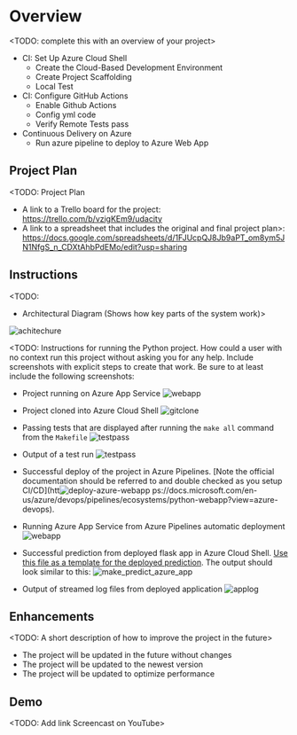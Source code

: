 # Overview

<TODO: complete this with an overview of your project>
- CI: Set Up Azure Cloud Shell
    + Create the Cloud-Based Development Environment
    + Create Project Scaffolding
    + Local Test
- CI: Configure GitHub Actions
    + Enable Github Actions
    + Config yml code
    + Verify Remote Tests pass
- Continuous Delivery on Azure
    + Run azure pipeline to deploy to Azure Web App

## Project Plan
<TODO: Project Plan

* A link to a Trello board for the project: https://trello.com/b/vzigKEm9/udacity 
* A link to a spreadsheet that includes the original and final project plan>: https://docs.google.com/spreadsheets/d/1FJUcpQJ8Jb9aPT_om8ym5JN1NfgS_n_CDXtAhbPdEMo/edit?usp=sharing

## Instructions

<TODO:  
* Architectural Diagram (Shows how key parts of the system work)>

![achitechure](https://user-images.githubusercontent.com/74226317/182109567-e0659be7-e37c-4e0f-9555-3a7daadadcdf.png)


<TODO:  Instructions for running the Python project.  How could a user with no context run this project without asking you for any help.  Include screenshots with explicit steps to create that work. Be sure to at least include the following screenshots:

* Project running on Azure App Service
![webapp](https://user-images.githubusercontent.com/74226317/182109734-82731683-4546-4656-8ac1-a85de7ec4fb0.png)


* Project cloned into Azure Cloud Shell
![gitclone](https://user-images.githubusercontent.com/74226317/182109780-ac63216e-47f9-4365-8bc6-f4ccc6fba17f.png)


* Passing tests that are displayed after running the `make all` command from the `Makefile`
![testpass](https://user-images.githubusercontent.com/74226317/182109798-7da88683-bf19-445e-a69b-c94da96b747e.png)


* Output of a test run
![testpass](https://user-images.githubusercontent.com/74226317/182109818-8908dcf6-936f-419c-9b8a-29b262743483.png)


* Successful deploy of the project in Azure Pipelines.  [Note the official documentation should be referred to and double checked as you setup CI/CD](htt![deploy-azure-webapp](https://user-images.githubusercontent.com/74226317/182109854-2e8f5ebd-8822-41b3-9f10-ccc34b8412e7.png)
ps://docs.microsoft.com/en-us/azure/devops/pipelines/ecosystems/python-webapp?view=azure-devops).


* Running Azure App Service from Azure Pipelines automatic deployment
![webapp](https://user-images.githubusercontent.com/74226317/182109910-b7200448-4f4a-4f7a-bac9-e38801589294.png)


* Successful prediction from deployed flask app in Azure Cloud Shell.  [Use this file as a template for the deployed prediction](https://github.com/udacity/nd082-Azure-Cloud-DevOps-Starter-Code/blob/master/C2-AgileDevelopmentwithAzure/project/starter_files/flask-sklearn/make_predict_azure_app.sh).
The output should look similar to this:
![make_predict_azure_app](https://user-images.githubusercontent.com/74226317/182109955-16895fd5-fb90-4756-bf32-b01a7b6d6dad.png)



* Output of streamed log files from deployed application
![applog](https://user-images.githubusercontent.com/74226317/182109987-c18452dc-d0c5-4490-849f-963d698bae10.png)


> 

## Enhancements

<TODO: A short description of how to improve the project in the future>
- The project will be updated in the future without changes
- The project will be updated to the newest version
- The project will be updated to optimize performance

## Demo 

<TODO: Add link Screencast on YouTube>



